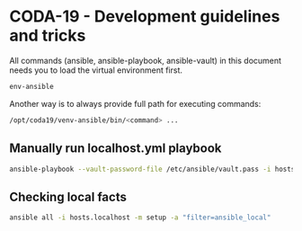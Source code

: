 # CODA-19 - Development guidelines and tricks

All commands (ansible, ansible-playbook, ansible-vault) in this document needs you
to load the virtual environment first.

```bash
env-ansible
```

Another way is to always provide full path for executing commands:

```bash
/opt/coda19/venv-ansible/bin/<command> ...
```

## Manually run localhost.yml playbook

```bash
ansible-playbook --vault-password-file /etc/ansible/vault.pass -i hosts.localhost playbooks/localhost.yml
```

## Checking local facts

```bash
ansible all -i hosts.localhost -m setup -a "filter=ansible_local"
```
